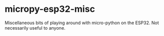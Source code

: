 # micropy-esp32-misc
Miscellaneous bits of playing around with micro-python on the ESP32.  Not necessarily useful to anyone.
